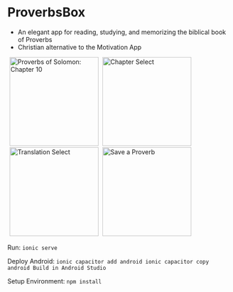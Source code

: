 # ProverbsBox
- An elegant app for reading, studying, and memorizing the biblical book of Proverbs
- Christian alternative to the Motivation App 

<div>
  <img src="https://github.com/willie-shen/ProverbsBox/raw/master/branding/screen-shots/ss_v1_statement.jpg" style="margin-left: 5px;" alt="Proverbs of Solomon: Chapter 10" width="200">
  <img src="https://github.com/willie-shen/ProverbsBox/raw/master/branding/screen-shots/ss_chapter_select.jpg"  style="margin-left: 5px;" alt="Chapter Select" width="200">
  <img src="https://github.com/willie-shen/ProverbsBox/raw/master/branding/screen-shots/ss_v1_translation_select.jpg" alt="Translation Select" style="margin-left: 5px;" width="200">
  
  <img src="https://github.com/willie-shen/ProverbsBox/raw/master/branding/screen-shots/ss_v1_statement_save.jpg" alt="Save a Proverb" style="margin-left: 5px;" width="200">
</div>


Run:
`
ionic serve
`

Deploy Android:
`
ionic capacitor add android
ionic capacitor copy android
Build in Android Studio
`

Setup Environment:
`
npm install
`
